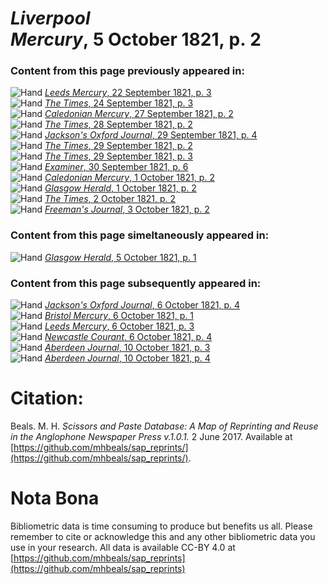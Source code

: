 # *Liverpool Mercury*, 5 October 1821, p. 2  
  
### Content from this page previously appeared in:  
![Hand](http://scissorsandpaste.net/wp-content/uploads/2017/06/smallhandpointer.png) [*Leeds Mercury*, 22 September 1821, p. 3](https://mhbeals.github.io/sap_html/Leeds-Mercury/Leeds-Mercury-22-September-1821-p-3)  
![Hand](http://scissorsandpaste.net/wp-content/uploads/2017/06/smallhandpointer.png) [*The Times*, 24 September 1821, p. 3](https://mhbeals.github.io/sap_html/The-Times/The-Times-24-September-1821-p-3)  
![Hand](http://scissorsandpaste.net/wp-content/uploads/2017/06/smallhandpointer.png) [*Caledonian Mercury*, 27 September 1821, p. 2](https://mhbeals.github.io/sap_html/Caledonian-Mercury/Caledonian-Mercury-27-September-1821-p-2)  
![Hand](http://scissorsandpaste.net/wp-content/uploads/2017/06/smallhandpointer.png) [*The Times*, 28 September 1821, p. 2](https://mhbeals.github.io/sap_html/The-Times/The-Times-28-September-1821-p-2)  
![Hand](http://scissorsandpaste.net/wp-content/uploads/2017/06/smallhandpointer.png) [*Jackson's Oxford Journal*, 29 September 1821, p. 4](https://mhbeals.github.io/sap_html/Jackson's-Oxford-Journal/Jackson's-Oxford-Journal-29-September-1821-p-4)  
![Hand](http://scissorsandpaste.net/wp-content/uploads/2017/06/smallhandpointer.png) [*The Times*, 29 September 1821, p. 2](https://mhbeals.github.io/sap_html/The-Times/The-Times-29-September-1821-p-2)  
![Hand](http://scissorsandpaste.net/wp-content/uploads/2017/06/smallhandpointer.png) [*The Times*, 29 September 1821, p. 3](https://mhbeals.github.io/sap_html/The-Times/The-Times-29-September-1821-p-3)  
![Hand](http://scissorsandpaste.net/wp-content/uploads/2017/06/smallhandpointer.png) [*Examiner*, 30 September 1821, p. 6](https://mhbeals.github.io/sap_html/Examiner/Examiner-30-September-1821-p-6)  
![Hand](http://scissorsandpaste.net/wp-content/uploads/2017/06/smallhandpointer.png) [*Caledonian Mercury*, 1 October 1821, p. 2](https://mhbeals.github.io/sap_html/Caledonian-Mercury/Caledonian-Mercury-1-October-1821-p-2)  
![Hand](http://scissorsandpaste.net/wp-content/uploads/2017/06/smallhandpointer.png) [*Glasgow Herald*, 1 October 1821, p. 2](https://mhbeals.github.io/sap_html/Glasgow-Herald/Glasgow-Herald-1-October-1821-p-2)  
![Hand](http://scissorsandpaste.net/wp-content/uploads/2017/06/smallhandpointer.png) [*The Times*, 2 October 1821, p. 2](https://mhbeals.github.io/sap_html/The-Times/The-Times-2-October-1821-p-2)  
![Hand](http://scissorsandpaste.net/wp-content/uploads/2017/06/smallhandpointer.png) [*Freeman's Journal*, 3 October 1821, p. 2](https://mhbeals.github.io/sap_html/Freeman's-Journal/Freeman's-Journal-3-October-1821-p-2)  
  
### Content from this page simeltaneously appeared in:  
![Hand](http://scissorsandpaste.net/wp-content/uploads/2017/06/smallhandpointer.png) [*Glasgow Herald*, 5 October 1821, p. 1](https://mhbeals.github.io/sap_html/Glasgow-Herald/Glasgow-Herald-5-October-1821-p-1)  
  
### Content from this page subsequently appeared in:  
![Hand](http://scissorsandpaste.net/wp-content/uploads/2017/06/smallhandpointer.png) [*Jackson's Oxford Journal*, 6 October 1821, p. 4](https://mhbeals.github.io/sap_html/Jackson's-Oxford-Journal/Jackson's-Oxford-Journal-6-October-1821-p-4)  
![Hand](http://scissorsandpaste.net/wp-content/uploads/2017/06/smallhandpointer.png) [*Bristol Mercury*, 6 October 1821, p. 1](https://mhbeals.github.io/sap_html/Bristol-Mercury/Bristol-Mercury-6-October-1821-p-1)  
![Hand](http://scissorsandpaste.net/wp-content/uploads/2017/06/smallhandpointer.png) [*Leeds Mercury*, 6 October 1821, p. 3](https://mhbeals.github.io/sap_html/Leeds-Mercury/Leeds-Mercury-6-October-1821-p-3)  
![Hand](http://scissorsandpaste.net/wp-content/uploads/2017/06/smallhandpointer.png) [*Newcastle Courant*, 6 October 1821, p. 4](https://mhbeals.github.io/sap_html/Newcastle-Courant/Newcastle-Courant-6-October-1821-p-4)  
![Hand](http://scissorsandpaste.net/wp-content/uploads/2017/06/smallhandpointer.png) [*Aberdeen Journal*, 10 October 1821, p. 3](https://mhbeals.github.io/sap_html/Aberdeen-Journal/Aberdeen-Journal-10-October-1821-p-3)  
![Hand](http://scissorsandpaste.net/wp-content/uploads/2017/06/smallhandpointer.png) [*Aberdeen Journal*, 10 October 1821, p. 4](https://mhbeals.github.io/sap_html/Aberdeen-Journal/Aberdeen-Journal-10-October-1821-p-4)  


# Citation: 

Beals. M. H. *Scissors and Paste Database: A Map of Reprinting and Reuse in the Anglophone Newspaper Press v.1.0.1.* 2 June 2017. Available at [https://github.com/mhbeals/sap_reprints/](https://github.com/mhbeals/sap_reprints/). 

# Nota Bona

Bibliometric data is time consuming to produce but benefits us all. Please remember to cite or acknowledge this and any other bibliometric data you use in your research. All data is available CC-BY 4.0 at [https://github.com/mhbeals/sap_reprints](https://github.com/mhbeals/sap_reprints)